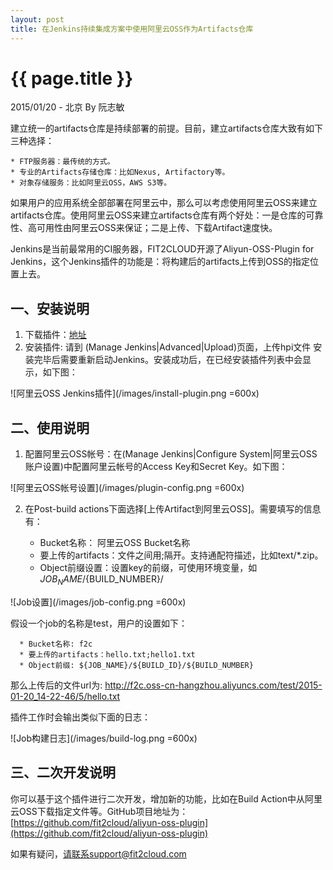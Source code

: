 ```yaml
---
layout: post
title: 在Jenkins持续集成方案中使用阿里云OSS作为Artifacts仓库
---
```


{{ page.title }}
================

<p class="meta">2015/01/20 - 北京 By 阮志敏</p>

建立统一的artifacts仓库是持续部署的前提。目前，建立artifacts仓库大致有如下三种选择：

    * FTP服务器：最传统的方式。
    * 专业的Artifacts存储仓库：比如Nexus, Artifactory等。
    * 对象存储服务：比如阿里云OSS，AWS S3等。

如果用户的应用系统全部部署在阿里云中，那么可以考虑使用阿里云OSS来建立artifacts仓库。使用阿里云OSS来建立artifacts仓库有两个好处：一是仓库的可靠性、高可用性由阿里云OSS来保证；二是上传、下载Artifact速度快。

Jenkins是当前最常用的CI服务器，FIT2CLOUD开源了Aliyun-OSS-Plugin for Jenkins，这个Jenkins插件的功能是：将构建后的artifacts上传到OSS的指定位置上去。

<h2>一、安装说明</h2>

1. 下载插件：[地址](http://repository-proxy.fit2cloud.com:8080/content/repositories/releases/org/jenkins-ci/plugins/aliyun-oss/0.5/aliyun-oss-0.5.hpi)
2. 安装插件: 请到 (Manage Jenkins|Advanced|Upload)页面，上传hpi文件 安装完毕后需要重新启动Jenkins。安装成功后，在已经安装插件列表中会显示，如下图：

![阿里云OSS Jenkins插件](/images/install-plugin.png =600x)

<h2>二、使用说明</h2>

1. 配置阿里云OSS帐号：在(Manage Jenkins|Configure System|阿里云OSS账户设置)中配置阿里云帐号的Access Key和Secret Key。如下图：

![阿里云OSS帐号设置](/images/plugin-config.png =600x)

2. 在Post-build actions下面选择[上传Artifact到阿里云OSS]。需要填写的信息有：

      * Bucket名称： 阿里云OSS Bucket名称
      * 要上传的artifacts：文件之间用;隔开。支持通配符描述，比如text/*.zip。
      * Object前缀设置：设置key的前缀，可使用环境变量，如${JOB_NAME}/${BUILD_NUMBER}/
      
![Job设置](/images/job-config.png =600x)

假设一个job的名称是test，用户的设置如下：

      * Bucket名称: f2c
      * 要上传的artifacts：hello.txt;hello1.txt
      * Object前缀: ${JOB_NAME}/${BUILD_ID}/${BUILD_NUMBER}

那么上传后的文件url为: http://f2c.oss-cn-hangzhou.aliyuncs.com/test/2015-01-20_14-22-46/5/hello.txt

插件工作时会输出类似下面的日志：

![Job构建日志](/images/build-log.png =600x)

<h2>三、二次开发说明</h2>

你可以基于这个插件进行二次开发，增加新的功能，比如在Build Action中从阿里云OSS下载指定文件等。GitHub项目地址为：[https://github.com/fit2cloud/aliyun-oss-plugin](https://github.com/fit2cloud/aliyun-oss-plugin)

如果有疑问，请联系support@fit2cloud.com